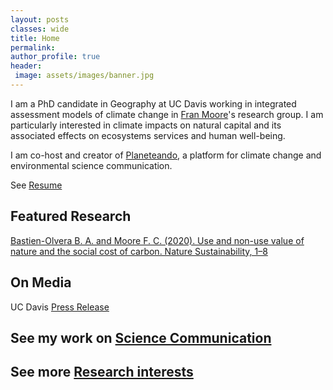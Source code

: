 ```yaml
---
layout: posts
classes: wide
title: Home
permalink: 
author_profile: true
header:
 image: assets/images/banner.jpg
---
```


I am a PhD candidate in Geography at UC Davis working in integrated assessment models of climate change in [Fran Moore](https://franmoore.faculty.ucdavis.edu/lab-group/)'s research group. I am particularly interested in climate impacts on natural capital and its associated effects on ecosystems services and human well-being.


I am co-host and creator of [Planeteando](https://planeteando.org), a platform for climate change and environmental science communication.

See [Resume](https://berbastien.github.io/resume/)

## Featured Research


[Bastien-Olvera B. A. and Moore F. C. (2020). Use and non-use value of nature and the social cost of carbon. Nature Sustainability, 1–8](https://rdcu.be/b7N53)


## On Media

UC Davis [Press Release](https://www.ucdavis.edu/news/natural-capital-missing-piece-climate-policy)

## See my work on [Science Communication](https://berbastien.github.io/scicomm/)

## See more [Research interests](https://berbastien.github.io/research/)